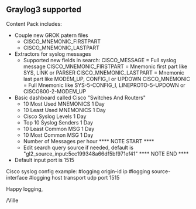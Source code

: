 Graylog3 supported
------------------

Content Pack includes:
- Couple new GROK patern files
  * CISCO_MNEMONIC_FIRSTPART
  * CISCO_MNEMONIC_LASTPART
- Extractors for syslog messages
  * Supported new fields in search:
    CISCO_MESSAGE = Full syslog message
    CISCO_MNEMONIC_FIRSTPART = Mnemonic first part like SYS, LINK or PARSER
    CISCO_MNEMONIC_LASTPART = Mnemonic last part like MODEM_UP, CONFIG_I or UPDOWN
    CISCO_MNEMONIC = Full Mnemonic like SYS-5-CONFIG_I, LINEPROTO-5-UPDOWN or CISCO800-2-MODEM_UP
- Basic dashboard called Cisco "Switches And Routers"
  * 10 Most Used MNEMONICS 1 Day
  * 10 Least Used MNEMONICS 1 Day
  * Cisco Syslog Levels 1 Day
  * Top 10 Syslog Senders 1 Day
  * 10 Least Common MSG 1 Day
  * 10 Most Common MSG 1 Day
  * Number of Messages per hour
  **** NOTE START ****
  * Edit search query source if needed, default is "gl2_source_input:5cc199348a66df5bf971ef41"
  **** NOTE END ****
- Default input port is 1515


Cisco syslog config example:
#logging origin-id ip
#logging source-interface <interface>
#logging host <graylog-server> transport udp port 1515

Happy logging,

/Ville
